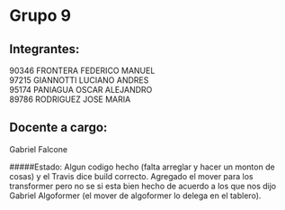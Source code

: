 Grupo 9                                                                                                                                                                
==========

Integrantes:
----------
90346 FRONTERA FEDERICO MANUEL  
97215 GIANNOTTI LUCIANO ANDRES  
95174 PANIAGUA OSCAR ALEJANDRO  
89786 RODRIGUEZ JOSE MARIA  

Docente a cargo: 
---------- 
Gabriel Falcone

#####Estado: 
Algun codigo hecho (falta arreglar y hacer un monton de cosas) y el Travis dice build correcto.
Agregado el mover para los transformer pero no se si esta bien hecho de acuerdo a los que nos dijo Gabriel
Algoformer (el mover de algoformer lo delega en el tablero).
